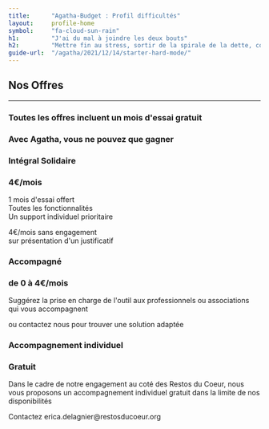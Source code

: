 ```yaml
---
title:      "Agatha-Budget : Profil difficultés"
layout:     profile-home
symbol:     "fa-cloud-sun-rain"
h1:         "J'ai du mal à joindre les deux bouts"
h2:         "Mettre fin au stress, sortir de la spirale de la dette, construire un nouveau futur"
guide-url:  "/agatha/2021/12/14/starter-hard-mode/"
---
```


<div class="row">
    <div class="col-lg-12 text-center">
        <div class="section-heading">
            <h2>Nos Offres</h2>
            <hr>
            <h3>Toutes les offres incluent un mois d'essai gratuit</h3>
            <h3>Avec Agatha, vous ne pouvez que gagner</h3>
        </div>
    </div>
</div>
<div class="row pricing">
    <div class="container-fluid">
        <div class="row col-md-8 col-md-offset-2">
            <div class="col-md-6">
                <div id="essentiel-pricing" class="feature-item">
                    <i class="icon-support"></i>
                    <h3>Intégral Solidaire</h3>
                    <h3>4€/mois</h3>
                    <p class="text-muted">
                        1 mois d'essai offert
                        <br/>Toutes les fonctionnalités
                        <br/>Un support individuel prioritaire
                    </p>
                    <p class="text-muted">4€/mois sans engagement
                        <br/>sur présentation d'un justificatif
                    </p>
                </div>
            </div>
            <div class="col-md-6">
                <div id="integral-pricing" class="feature-item">
                    <i class="icon-people"></i>
                    <h3>Accompagné</h3>
                    <h3>de 0 à 4€/mois</h3>
                    <p class="text-muted">
                        Suggérez la prise en charge de l'outil
                        aux professionnels ou associations qui vous accompagnent
                        <p class="text-muted">ou contactez nous pour trouver une solution adaptée
                        </p>
                    </p>
                </div>
            </div>
        </div>
        <div class="row col-md-8 col-md-offset-2">
            <div class="col-md-12">
                <div id="faithfull-pricing" class="feature-item">
                    <i class="icon-compass"></i>
                    <h3>Accompagnement individuel</h3>
                    <h3>Gratuit</h3>
                    <p class="text-muted">Dans le cadre de notre engagement au coté des <span class="resto">Restos du Coeur</span>, nous vous proposons un accompagnement individuel gratuit dans la limite de nos disponibilités</p>
                    <p class="text-muted">
                        Contactez erica.delagnier@restosducoeur.org
                    </p>
                </div>
            </div>
        </div>
    </div>
</div>